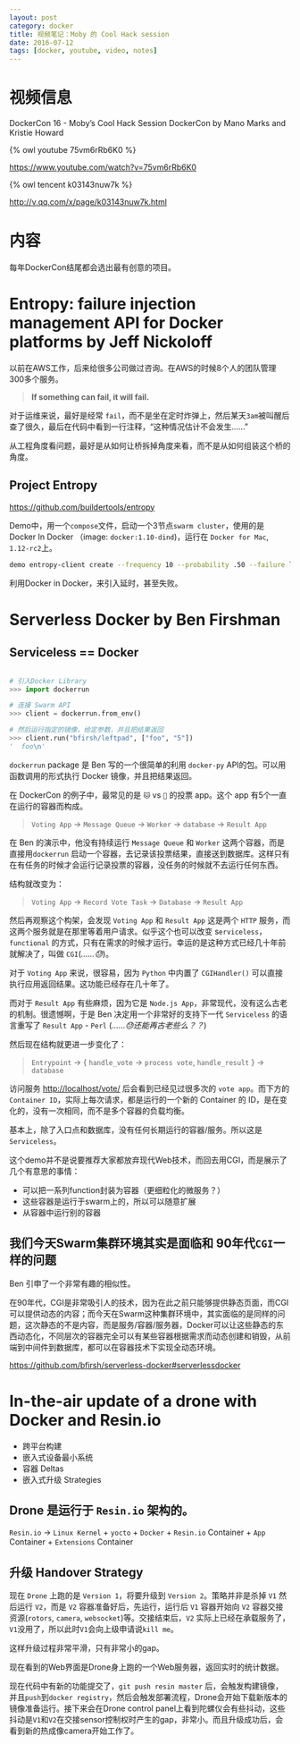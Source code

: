 ```yaml
---
layout: post
category: docker
title: 视频笔记：Moby 的 Cool Hack session
date: 2016-07-12
tags: [docker, youtube, video, notes]
---
```


<!-- toc -->

# 视频信息

DockerCon 16 - Moby’s Cool Hack Session DockerCon
by Mano Marks and Kristie Howard

{% owl youtube 75vm6rRb6K0 %}

<https://www.youtube.com/watch?v=75vm6rRb6K0>

{% owl tencent k03143nuw7k %}

<http://v.qq.com/x/page/k03143nuw7k.html>

# 内容

每年DockerCon结尾都会选出最有创意的项目。

# Entropy: failure injection management API for Docker platforms by Jeff Nickoloff

以前在AWS工作，后来给很多公司做过咨询。在AWS的时候8个人的团队管理300多个服务。

> **If something can fail, it will fail.**

对于运维来说，最好是经常 `fail`，而不是坐在定时炸弹上，然后某天`3am`被叫醒后查了很久，最后在代码中看到一行注释，“这种情况估计不会发生……”

从工程角度看问题，最好是从如何让桥拆掉角度来看，而不是从如何组装这个桥的角度。

## Project Entropy

<https://github.com/buildertools/entropy>

Demo中，用一个`compose`文件，启动一个3节点`swarm cluster`，使用的是Docker In Docker （image: `docker:1.10-dind`)，运行在 `Docker for Mac`, `1.12-rc2`上。

```bash
demo entropy-client create --frequency 10 --probability .50 --failure latency --image allingeek/gremlins --criteria service=PingGoogle
```

利用Docker in Docker，来引入延时，甚至失败。

# Serverless Docker by Ben Firshman

## Serviceless == Docker

```python

# 引入Docker Library
>>> import dockerrun

# 连接 Swarm API
>>> client = dockerrun.from_env()

# 然后运行指定的镜像，给定参数，并且把结果返回
>>> client.run("bfirsh/leftpad", ["foo", "5"])
'  foo\n'
```

`dockerrun` package 是 Ben 写的一个很简单的利用 `docker-py` API的包。可以用函数调用的形式执行 Docker 镜像，并且把结果返回。

在 DockerCon 的例子中，最常见的是 `🐱` vs `🐶` 的投票 app。这个 app 有5个一直在运行的容器而构成。

> `Voting App` → `Message Queue` → `Worker` → `database` → `Result App`

在 Ben 的演示中，他没有持续运行 `Message Queue` 和 `Worker` 这两个容器，而是直接用`dockerrun` 启动一个容器，去记录该投票结果，直接送到数据库。这样只有在有任务的时候才会运行记录投票的容器，没任务的时候就不去运行任何东西。

结构就改变为：

> `Voting App` → `Record Vote Task` → `Database` → `Result App`

然后再观察这个构架，会发现 `Voting App` 和 `Result App` 这是两个 `HTTP` 服务，而这两个服务就是在那里等着用户请求。似乎这个也可以改变 s`erviceless`，`functional` 的方式，只有在需求的时候才运行。幸运的是这种方式已经几十年前就解决了，叫做 `CGI`(*……😓*)。

对于 `Voting App` 来说，很容易，因为 `Python` 中内置了 `CGIHandler()` 可以直接执行应用返回结果。这功能已经存在几十年了。

而对于 `Result App` 有些麻烦，因为它是 `Node.js App`，非常现代，没有这么古老的机制。很遗憾啊，于是 Ben 决定用一个非常好的支持下一代 `Serviceless` 的语言重写了 `Result App` - `Perl` (*……😓还能再古老些么？？*)

然后现在结构就更进一步变化了：

> `Entrypoint` → { `handle_vote` → `process vote`, `handle_result` } → `database`

访问服务 <http://localhost/vote/> 后会看到已经见过很多次的 `vote app`。而下方的 `Container ID`，实际上每次请求，都是运行的一个新的 Container 的 ID，是在变化的，没有一次相同，而不是多个容器的负载均衡。

基本上，除了入口点和数据库，没有任何长期运行的容器/服务。所以这是 `Serviceless`。

这个demo并不是说要推荐大家都放弃现代Web技术，而回去用CGI，而是展示了几个有意思的事情：

* 可以把一系列function封装为容器（更细粒化的微服务？）
* 这些容器是运行于swarm上的，所以可以随意扩展
* 从容器中运行别的容器

## 我们今天Swarm集群环境其实是面临和 90年代`CGI`一样的问题

Ben 引申了一个非常有趣的相似性。

在90年代，CGI是非常吸引人的技术，因为在此之前只能够提供静态页面，而CGI可以提供动态的内容；而今天在Swarm这种集群环境中，其实面临的是同样的问题，这次静态的不是内容，而是服务/容器/服务器，Docker可以让这些静态的东西动态化，不同层次的容器完全可以有某些容器根据需求而动态创建和销毁，从前端到中间件到数据库，都可以在容器技术下实现全动态环境。

<https://github.com/bfirsh/serverless-docker#serverlessdocker>

# In-the-air update of a drone with Docker and Resin.io

* 跨平台构建
* 嵌入式设备最小系统
* 容器 Deltas
* 嵌入式升级 Strategies

## Drone 是运行于 `Resin.io` 架构的。

`Resin.io` → `Linux Kernel` + `yocto` + `Docker` + `Resin.io` Container + `App` Container + `Extensions` Container

## 升级 Handover Strategy

现在 `Drone` 上跑的是 `Version 1`，将要升级到 `Version 2`。策略并非是杀掉 `V1` 然后运行 `V2`，而是 `V2` 容器准备好后，先运行，运行后 `V1` 容器开始向 `V2` 容器交接资源(`rotors`, `camera`, `websocket`)等。交接结束后，`V2` 实际上已经在承载服务了，`V1`没用了，所以此时`V1`会向上级申请说`kill me`。

这样升级过程非常平滑，只有非常小的gap。

现在看到的Web界面是Drone身上跑的一个Web服务器，返回实时的统计数据。

现在代码中有新的功能提交了，`git push resin master` 后，会触发构建镜像，并且`push`到`docker registry`，然后会触发部署流程，Drone会开始下载新版本的镜像准备运行。接下来会在Drone control panel上看到陀螺仪会有些抖动，这些抖动是`V1`和`V2`在交接sensor控制权时产生的gap，非常小。而且升级成功后，会看到新的热成像camera开始工作了。
